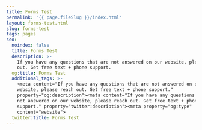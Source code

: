 ```yaml
---
title: Forms Test
permalink: '{{ page.fileSlug }}/index.html'
layout: forms-test.html
slug: forms-test
tags: pages
seo:
  noindex: false
  title: Forms Test
  description: >-
    If you have any questions that are not answered on our website, please reach
    out. Get free text + phone support.
  og:title: Forms Test
  additional_tags: >-
    <meta content="If you have any questions that are not answered on our
    website, please reach out. Get free text + phone support."
    property="og:description"><meta content="If you have any questions that are
    not answered on our website, please reach out. Get free text + phone
    support." property="twitter:description"><meta property="og:type"
    content="website">
  twitter:title: Forms Test
---
```



